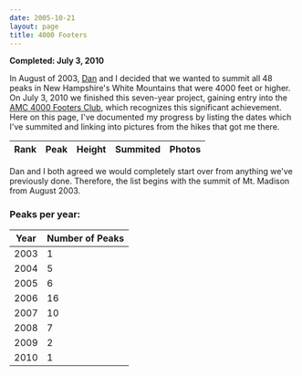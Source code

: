 ```yaml
---
date: 2005-10-21
layout: page
title: 4000 Footers
---
```


**Completed: July 3, 2010**

In August of 2003, [Dan](http://www.littlebigmind.com) and I decided that we wanted to summit all 48 peaks in New Hampshire's White Mountains that were 4000 feet or higher. On July 3, 2010 we finished this seven-year project, gaining entry into the [AMC 4000 Footers Club](http://www.amc4000footer.org/), which recognizes this significant achievement. Here on this page, I've documented my progress by listing the dates which I've summited and linking into pictures from the hikes that got me there.

<table class="table table-striped" id="summits">
	<thead>
		<tr>
			<th>Rank</th>
  		<th>Peak</th>
  		<th>Height</th>
  		<th>Summited</th>
  		<th>Photos</th>
		</tr>
	</thead>
	<tbody>
	</tbody>
</table>

Dan and I both agreed we would completely start over from anything we've previously done. Therefore, the list begins with the summit of Mt. Madison from August 2003.

### Peaks per year:

<table class="table table-striped" id="summary">
	<thead>
		<th>Year</th>
		<th>Number of Peaks</th>
	</thead>
	<tbody>
		<tr><td>2003</td><td>1</td></tr>
		<tr><td>2004</td><td>5</td></tr>
		<tr><td>2005</td><td>6</td></tr>
		<tr><td>2006</td><td>16</td></tr>
		<tr><td>2007</td><td>10</td></tr>
		<tr><td>2008</td><td>7</td></tr>
		<tr><td>2009</td><td>2</td></tr>
		<tr><td>2010</td><td>1</td></tr>
	</tbody>
</table>

<script type="text/javascript">
summitData = [
{ name: 'Washington', height: 6288, summited: '9/13/2009', page: 'mount-washington-hike', thumbnail: 'http://farm3.static.flickr.com/2473/3922404948_7203cd5f63_t.jpg', gallery: 'http://www.flickr.com/photos/geldmacher/3922404948/' },

{ name: 'Adams', height: 5774, summited: '8/25/2007', page: 'mount-jefferson-and-mount-adams-day-hike', thumbnail: 'http://farm2.static.flickr.com/1439/1244930693_6cd029ce0e_t.jpg', gallery: 'http://www.flickr.com/photos/geldmacher/1244930693/' },

{ name: 'Jefferson', height: 5712, summited: '8/25/2007', page: 'mount-jefferson-and-mount-adams-day-hike', thumbnail: 'http://farm2.static.flickr.com/1171/1244870723_a3b01039e5_t.jpg', gallery: 'http://www.flickr.com/photos/geldmacher/1244870723/' },

{ name: 'Monroe', height: 5384, summited: '8/13/2006', page: 'southern-presidentials-hike', thumbnail: 'http://farm1.static.flickr.com/134/404172832_05f09acb55_t.jpg', gallery: 'http://www.flickr.com/photos/geldmacher/404172832/' },

{ name: 'Madison', height: 5367, summited: '8/26/2003', page: 'mt-madison-day-hike', thumbnail: 'http://farm1.static.flickr.com/156/406454905_39f2938914_t.jpg', gallery: 'http://www.flickr.com/photos/geldmacher/406454905/' },

{ name: 'Lafayette', height: 5260, summited: '7/1/2006', page: 'pemigewasset-wildernesss-loop', thumbnail: 'http://farm1.static.flickr.com/167/404226054_bea514b747_t.jpg', gallery: 'http://www.flickr.com/photos/geldmacher/404226054/' },

{ name: 'Lincoln', height: 5089, summited: '7/1/2006', page: 'pemigewasset-wildernesss-loop', thumbnail: 'http://farm1.static.flickr.com/123/404224125_0bc346371f_t.jpg', gallery: 'http://www.flickr.com/photos/geldmacher/404224125/' },

{ name: 'South Twin', height: 4902, summited: '7/2/2006', page: 'pemigewasset-wildernesss-loop', thumbnail: 'http://farm1.static.flickr.com/138/404236885_4de528f398_t.jpg', gallery: 'http://www.flickr.com/photos/geldmacher/404236885/' },

{ name: 'Carter Dome', height: 4832, summited: '7/3/2005', page: 'carter-ridge-hike', thumbnail: 'http://farm1.static.flickr.com/150/405248636_32a39d48e3_t.jpg', gallery: 'http://www.flickr.com/photos/geldmacher/405248636/' },

{ name: 'Moosilauke', height: 4802, summited: '7/3/2010', page: 'mount-moosilauke-hike', thumbnail: 'http://farm5.static.flickr.com/4120/4802920183_27fa605e0e_t.jpg', gallery: 'http://www.flickr.com/photos/geldmacher/4802920183/' },

{ name: 'Eisenhower', height: 4780, summited: '8/13/2006', page: 'southern-presidentials-hike', thumbnail: 'http://farm1.static.flickr.com/163/404166655_be605eac9d_t.jpg', gallery: 'http://www.flickr.com/photos/geldmacher/404166655/' },

{ name: 'North Twin', height: 4761, summited: '7/5/2007', page: 'north-twin-hike', thumbnail: 'http://farm2.static.flickr.com/1040/758825326_8a6a0c2a98_t.jpg', gallery: 'http://www.flickr.com/photos/geldmacher/758825326/' },

{ name: 'Carrigain', height: 4700, summited: '8/12/2006', page: 'mt-carrigain-hike', thumbnail: 'http://farm1.static.flickr.com/154/404154745_b3133c69f2_t.jpg', gallery: 'http://www.flickr.com/photos/geldmacher/404154745/' },

{ name: 'Bond', height: 4698, summited: '9/6/2004', page: 'mt-bond-hike', thumbnail: 'http://farm1.static.flickr.com/149/405410570_305c8e6990_t.jpg', gallery: 'http://www.flickr.com/photos/geldmacher/405410570/' },

{ name: 'Middle Carter', height: 4610, summited: '7/3/2005', page: 'carter-ridge-hike', thumbnail: 'http://farm1.static.flickr.com/178/405244469_826de1ac2b_t.jpg', gallery: 'http://www.flickr.com/photos/geldmacher/405244469/' },

{ name: 'West Bond', height: 4540, summited: '9/5/2004', page: 'mt-bond-hike', thumbnail: 'http://farm1.static.flickr.com/158/405404075_02a8bc45f7_t.jpg', gallery: 'http://www.flickr.com/photos/geldmacher/405404075/' },

{ name: 'Garfield', height: 4500, summited: '7/2/2006', page: 'pemigewasset-wildernesss-loop', thumbnail: 'http://farm1.static.flickr.com/159/404232453_9d2dac5d6e_t.jpg', gallery: 'http://www.flickr.com/photos/geldmacher/404232453/' },

{ name: 'Liberty', height: 4459, summited: '6/30/2006', page: 'pemigewasset-wildernesss-loop', thumbnail: 'http://farm1.static.flickr.com/188/404215421_353c08cc2d_t.jpg', gallery: 'http://www.flickr.com/photos/geldmacher/404215421/' },

{ name: 'South Carter', height: 4430, summited: '7/3/2005', page: 'carter-ridge-hike', thumbnail: 'http://farm1.static.flickr.com/179/405245027_a0f0bd8e20_t.jpg', gallery: 'http://www.flickr.com/photos/geldmacher/405245027/' },

{ name: 'Wildcat', height: 4422, summited: '11/2/2008', page: 'wildcat-ridge-hike', thumbnail: 'http://farm4.static.flickr.com/3174/3006390969_c9f8fce5bf_t.jpg', gallery: 'http://www.flickr.com/photos/geldmacher/3006390969/' },

{ name: 'Hancock', height: 4420, summited: '6/5/2004', page: 'hancock-loop-hike', thumbnail: 'http://farm1.static.flickr.com/170/406434877_7665823e46_t.jpg', gallery: 'http://www.flickr.com/photos/geldmacher/406434877/' },

{ name: 'South Kinsman', height: 4358, summited: '9/13/2008', page: 'kinsmans-hike', thumbnail: 'http://farm4.static.flickr.com/3213/2864627642_c8edf2eda6_t.jpg', gallery: 'http://www.flickr.com/photos/geldmacher/2864627642/' },

{ name: 'Field', height: 4340, summited: '10/22/2005', page: 'mt-willey-and-mt-field-hike', thumbnail: 'http://farm1.static.flickr.com/144/404981213_c1e7c82fb5_t.jpg', gallery: 'http://www.flickr.com/photos/geldmacher/404981213/' },

{ name: 'Osceola', height: 4340, summited: '8/17/2008', page: 'mt-osceola-hike', thumbnail: 'http://farm4.static.flickr.com/3077/2771943606_8bdb6c245f_t.jpg', gallery: 'http://www.flickr.com/photos/geldmacher/2771943606/' },

{ name: 'Flume', height: 4328, summited: '6/30/2006', page: 'pemigewasset-wildernesss-loop', thumbnail: 'http://farm1.static.flickr.com/115/404211983_7bd66db631_t.jpg', gallery: 'http://www.flickr.com/photos/geldmacher/404211983/' },

{ name: 'South Hancock', height: 4319, summited: '6/5/2004', page: 'hancock-loop-hike', thumbnail: 'http://farm1.static.flickr.com/174/406435037_c6900c6f41_t.jpg', gallery: 'http://www.flickr.com/photos/geldmacher/406435037/' },

{ name: 'Pierce', height: 4310, summited: '8/13/2006', page: 'southern-presidentials-hike', thumbnail: 'http://farm1.static.flickr.com/136/404162464_0ffea77d67_t.jpg', gallery: 'http://www.flickr.com/photos/geldmacher/404162464/' },

{ name: 'North Kinsman', height: 4293, summited: '9/13/2008', page: 'kinsmans-hike', thumbnail: 'http://farm4.static.flickr.com/3047/2863792539_f9586fb148_t.jpg', gallery: 'http://www.flickr.com/photos/geldmacher/2863792539/' },

{ name: 'Willey', height: 4285, summited: '10/22/2005', page: 'mt-willey-and-mt-field-hike', thumbnail: 'http://farm1.static.flickr.com/115/404978943_ba71e0228e_t.jpg', gallery: 'http://www.flickr.com/photos/geldmacher/404978943/' },

{ name: 'Bondcliff', height: 4265, summited: '7/3/2006', page: 'pemigewasset-wildernesss-loop', thumbnail: 'http://farm1.static.flickr.com/133/404240848_27cc5f8f0c_t.jpg', gallery: 'http://www.flickr.com/photos/geldmacher/404240848/' },

{ name: 'Zealand', height: 4260, summited: '9/5/2004', page: 'mt-bond-hike', thumbnail: 'http://farm1.static.flickr.com/163/405401107_93c130d718_t.jpg', gallery: 'http://www.flickr.com/photos/geldmacher/405401107/' },

{ name: 'North Tripyramid', height: 4180, summited: '6/24/2007', page: 'sandwich-range-hike', thumbnail: 'http://farm2.static.flickr.com/1399/689901130_4683f93330_t.jpg', gallery: 'http://www.flickr.com/photos/geldmacher/689901130/' },

{ name: 'Cabot', height: 4170, summited: '7/7/2007', page: 'mount-cabot-hike', thumbnail: 'http://farm2.static.flickr.com/1058/758918046_21b27c0fcd_t.jpg', gallery: 'http://www.flickr.com/photos/geldmacher/758918046/' },

{ name: 'East Osceola', height: 4156, summited: '2/16/2008', page: 'east-osceola-winter-summit', thumbnail: 'http://farm3.static.flickr.com/2403/2280253509_04f27e82d6_t.jpg', gallery: 'http://www.flickr.com/photos/geldmacher/2280253509/' },

{ name: 'Middle Tripyramid', height: 4140, summited: '6/24/2007', page: 'sandwich-range-hike', thumbnail: 'http://farm2.static.flickr.com/1369/689895372_15cdab19cc_t.jpg', gallery: 'http://www.flickr.com/photos/geldmacher/689895372/' },

{ name: 'Cannon', height: 4100, summited: '8/17/2008', page: 'cannon-mountain-hike', thumbnail: 'http://farm4.static.flickr.com/3158/2771106655_d808a68cfc_t.jpg', gallery: 'http://www.flickr.com/photos/geldmacher/2771106655/' },

{ name: 'Hale', height: 4054, summited: '5/20/2006', page: 'mt-hale-and-mt-tom-hike', thumbnail: 'http://farm1.static.flickr.com/161/404966934_226b3149b8_t.jpg', gallery: 'http://www.flickr.com/photos/geldmacher/404966934/' },

{ name: 'Jackson', height: 4052, summited: '8/13/2006', page: 'southern-presidentials-hike', thumbnail: 'http://farm1.static.flickr.com/172/404160750_3270a5aa69_t.jpg', gallery: 'http://www.flickr.com/photos/geldmacher/404160750/' },

{ name: 'Tom', height: 4051, summited: '5/20/2006', page: 'mt-hale-and-mt-tom-hike', thumbnail: 'http://farm1.static.flickr.com/123/404971446_88ed23e461_t.jpg', gallery: 'http://www.flickr.com/photos/geldmacher/404971446/' },

{ name: 'Wildcat, D Peak', height: 4050, summited: '11/2/2008', page: 'wildcat-ridge-hike', thumbnail: 'http://farm4.static.flickr.com/3284/3007223170_ea4950100c_t.jpg', gallery: 'http://www.flickr.com/photos/geldmacher/3007223170/' },

{ name: 'Moriah', height: 4049, summited: '7/2/2005', page: 'carter-ridge-hike', thumbnail: 'http://farm1.static.flickr.com/187/405239818_a6682d0332_t.jpg', gallery: 'http://www.flickr.com/photos/geldmacher/405239818/' },

{ name: 'Passaconaway', height: 4043, summited: '6/23/2007', page: 'sandwich-range-hike', thumbnail: 'http://farm2.static.flickr.com/1040/689702920_2d497e0fde_t.jpg', gallery: 'http://www.flickr.com/photos/geldmacher/689702920/' },

{ name: "Owl's Head", height: 4025, summited: '5/29/2009', page: 'owls-head-hike', thumbnail: 'http://farm4.static.flickr.com/3347/3659063532_57bcd95b3e_t.jpg', gallery: 'http://www.flickr.com/photos/geldmacher/3659063532/' },

{ name: 'Galehead', height: 4024, summited: '7/2/2006', page: 'pemigewasset-wildernesss-loop', thumbnail: 'http://farm1.static.flickr.com/187/404235841_328f3f3e5c_t.jpg', gallery: 'http://www.flickr.com/photos/geldmacher/404235841/' },

{ name: 'Whiteface', height: 4020, summited: '6/23/2007', page: 'sandwich-range-hike', thumbnail: 'http://farm2.static.flickr.com/1268/688958771_2f8fa30031_t.jpg', gallery: 'http://www.flickr.com/photos/geldmacher/688958771/' },

{ name: 'Waumbek', height: 4006, summited: '1/27/2007', page: 'mt-waumbek-hike', thumbnail: 'http://farm1.static.flickr.com/179/403069206_291775b4a8_t.jpg', gallery: 'http://www.flickr.com/photos/geldmacher/403069206/' },

{ name: 'Isolation', height: 4004, summited: '6/17/2006', page: 'mt-isolation-hike', thumbnail: 'http://farm1.static.flickr.com/157/404764594_380277aafb_t.jpg', gallery: 'http://www.flickr.com/photos/geldmacher/404764594/' },

{ name: 'Tecumseh', height: 4003, summited: '11/24/2007', page: 'mt-tecumseh-day-hike', thumbnail: 'http://farm3.static.flickr.com/2097/2075281458_e0900adbc1_t.jpg', gallery: 'http://www.flickr.com/photos/geldmacher/2075281458/' }
]
	function fillSummitsTable() {
		peaksPerYear = {};
		for (var i = 0; i < summitData.length; i++) {
			var peak = summitData[i];
			year = peak.summited.split('/')[2];
			if (!peaksPerYear[year]) { peaksPerYear[year] = 0; }
			peaksPerYear[year] += 1;
			var html = ['<tr>'];
			html.push('<td>', i + 1, '</td>');
			html.push('<td><a href="/4000-footers/', peak.page, '.html">', peak.name, '</a></td>');
			html.push('<td>', peak.height, '</td>');
			html.push('<td>', peak.summited, '</td>');
			html.push('<td><a href="', peak.gallery, '"><img src="', peak.thumbnail, '"/></a></td>');
			$('table#summits tbody').append(html.join(''));
		}
	}
	$(function() {
		fillSummitsTable();
	});
</script>
